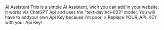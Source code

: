 Ai Assistent
This is a simple Ai Assistent, wich you can add in your website. It works via ChatGPT Api and uses the "text-davinci-003" model.
You will have to addyour own Api Key because I'm poor. :( Replace YOUR_API_KEY with your Api Key!
